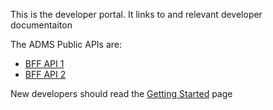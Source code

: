 This is the developer portal. It links to  and relevant developer documentaiton

The ADMS Public APIs are:
* [BFF API 1](https://zonewhal.github.io/docspoc01/)
* [BFF API 2](https://australianapprenticeships.idc.hosts.testnetwork/admsapi/api/swagger/index.html)

New developers should read the [Getting Started](getting-started) page



